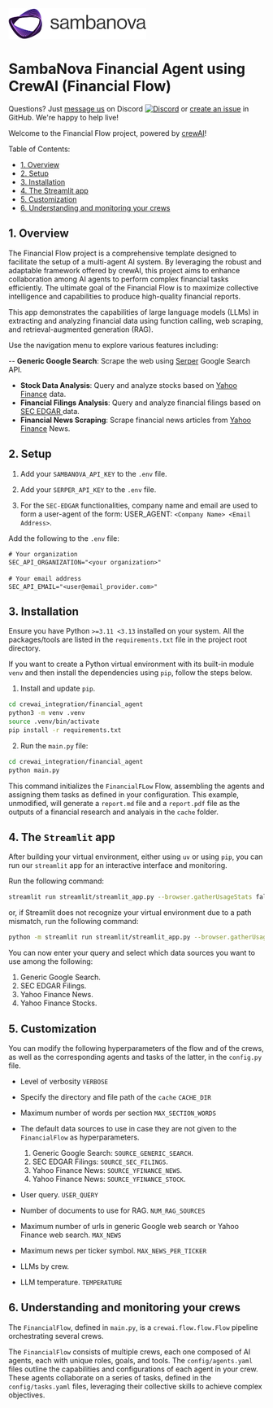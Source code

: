 <a href="https://sambanova.ai/">
<picture>
 <source media="(prefers-color-scheme: dark)" srcset="../../images/SambaNova-light-logo-1.png" height="60">
  <img alt="SambaNova logo" src="../../images/SambaNova-dark-logo-1.png" height="60">
</picture>
</a>

# SambaNova Financial Agent using CrewAI (Financial Flow)

Questions? Just <a href="https://discord.gg/54bNAqRw" target="_blank">message us</a> on Discord <a href="https://discord.gg/54bNAqRw" target="_blank"><img src="https://github.com/sambanova/ai-starter-kit/assets/150964187/aef53b52-1dc0-4cbf-a3be-55048675f583" alt="Discord" width="22"/></a> or <a href="https://github.com/sambanova/ai-starter-kit/issues/new/choose" target="_blank">create an issue</a> in GitHub. We're happy to help live!

Welcome to the Financial Flow project, powered by [crewAI](https://crewai.com)!

Table of Contents:

- [1. Overview](#overview)
- [2. Setup](#setup)
- [3. Installation](#installation)
- [4. The Streamlit app](#streamlit)
- [5. Customization](#customization)
- [6. Understanding and monitoring your crews](#understanding-monitoring)

## 1. Overview

The Financial Flow project is a comprehensive template designed to facilitate the setup of a multi-agent AI system.
By leveraging the robust and adaptable framework offered by crewAI,
this project aims to enhance collaboration among AI agents to perform complex financial tasks efficiently.
The ultimate goal of the Financial Flow is to maximize collective intelligence and capabilities to produce high-quality financial reports.

This app demonstrates the capabilities of large language models (LLMs)
in extracting and analyzing financial data using function calling, web scraping,
and retrieval-augmented generation (RAG).

Use the navigation menu to explore various features including:

-- **Generic Google Search**: Scrape the web using
  <a href="https://serper.dev/" target="_blank">Serper</a> Google Search API.
- **Stock Data Analysis**: Query and analyze stocks based on
  <a href="https://pypi.org/project/yfinance/" target="_blank">Yahoo Finance</a> data.
- **Financial Filings Analysis**: Query and analyze financial filings based on 
  <a href="https://www.sec.gov/edgar/search/" target="_blank">SEC EDGAR </a> data.
- **Financial News Scraping**: Scrape financial news articles from 
  <a href="https://uk.finance.yahoo.com/" target="_blank">Yahoo Finance</a> News.

## 2. Setup

1. Add your `SAMBANOVA_API_KEY` to the `.env` file.

2. Add your `SERPER_API_KEY` to the `.env` file.

3. For the `SEC-EDGAR` functionalities, company name and email are used to form a user-agent of the form:
  USER_AGENT: ```<Company Name> <Email Address>```.

  Add the following to the `.env` file:
  ```
  # Your organization
  SEC_API_ORGANIZATION="<your organization>"

  # Your email address
  SEC_API_EMAIL="<user@email_provider.com>"
  ```
    
## 3. Installation

Ensure you have Python `>=3.11 <3.13` installed on your system.
All the packages/tools are listed in the `requirements.txt` file in the project root directory.

If you want to create a Python virtual environment with its built-in module `venv`
and then install the dependencies using `pip`,
follow the steps below.

1. Install and update `pip`.

```bash
cd crewai_integration/financial_agent
python3 -m venv .venv
source .venv/bin/activate
pip install -r requirements.txt
```

2. Run the `main.py` file:

```bash
cd crewai_integration/financial_agent
python main.py
```

This command initializes the `FinancialFLow` Flow, assembling the agents and assigning them tasks as defined in your configuration.
This example, unmodified, will generate a `report.md` file and a `report.pdf` file
as the outputs of a financial research and analyais in the `cache` folder.

## 4. The `Streamlit` app
After building your virtual environment, either using `uv` or using `pip`,
you can run our `streamlit` app for an interactive interface and monitoring.

Run the following command:

```bash
streamlit run streamlit/streamlit_app.py --browser.gatherUsageStats false 
```
or, if Streamlit does not recognize your virtual environment due to a path mismatch, run the following command:

```bash
python -m streamlit run streamlit/streamlit_app.py --browser.gatherUsageStats false 
```

You can now enter your query and select which data sources you want to use among the following:
1. Generic Google Search.
2. SEC EDGAR Filings.
3. Yahoo Finance News.
4. Yahoo Finance Stocks.

## 5. Customization
You can modify the following hyperparameters of the flow and of the crews,
as well as the corresponding agents and tasks of the latter,
in the `config.py` file.

- Level of verbosity
  `VERBOSE`

- Specify the directory and file path of the `cache`
  `CACHE_DIR`

- Maximum number of words per section
  `MAX_SECTION_WORDS`

- The default data sources to use in case they are not given to the `FinancialFlow` as hyperparameters.
  1. Generic Google Search: `SOURCE_GENERIC_SEARCH`.
  2. SEC EDGAR Filings: `SOURCE_SEC_FILINGS`.
  3. Yahoo Finance News: `SOURCE_YFINANCE_NEWS`.
  4. Yahoo Finance News: `SOURCE_YFINANCE_STOCK`.

- User query.
  `USER_QUERY`

- Number of documents to use for RAG.
  `NUM_RAG_SOURCES`

- Maximum number of urls in generic Google web search or Yahoo Finance web search.
  `MAX_NEWS`

- Maximum news per ticker symbol.
  `MAX_NEWS_PER_TICKER`

- LLMs by crew.

- LLM temperature.
  `TEMPERATURE`

## 6. Understanding and monitoring your crews

The `FinancialFlow`, defined in `main.py`, is a `crewai.flow.flow.Flow` pipeline orchestrating several crews.

The `FinancialFlow` consists of multiple crews, each one composed of AI agents, each with unique roles, goals, and tools.
The `config/agents.yaml` files outline the capabilities and configurations of each agent in your crew.
These agents collaborate on a series of tasks, defined in the `config/tasks.yaml` files,
leveraging their collective skills to achieve complex objectives.
```